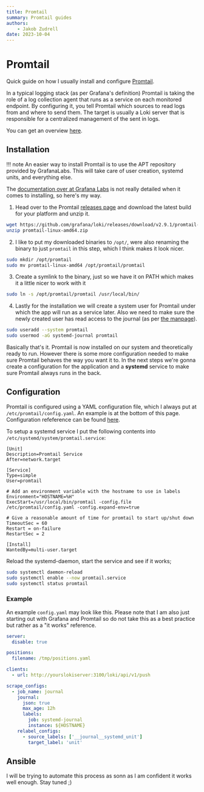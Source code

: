 ```yaml
---
title: Promtail
summary: Promtail guides
authors:
    - Jakob Zudrell
date: 2023-10-04
---
```

# Promtail
Quick guide on how I usually install and configure [Promtail](https://grafana.com/docs/loki/latest/send-data/promtail/configuration/#journal).

In a typical logging stack (as per Grafana's definition) Promtail is taking the role of a log collection agent that runs as a service on each monitored endpoint. By configuring it, you tell Promtail which sources to read logs from and where to send them. The target is usually a Loki server that is responsible for a centralized management of the sent in logs.

You can get an overview [here](https://grafana.com/docs/loki/latest/get-started/overview/).

## Installation
!!! note
    An easier way to install Promtail is to use the APT repository provided by GrafanaLabs. This will take care of user creation, systemd units, and everything else.

The [documentation over at Grafana Labs](https://grafana.com/docs/loki/latest/send-data/promtail/installation/) is not really detailed when it comes to installing, so here's my way.

1. Head over to the Promtail [releases page](https://github.com/grafana/loki/releases) and download the latest build for your platform and unzip it.
```bash
wget https://github.com/grafana/loki/releases/download/v2.9.1/promtail-linux-amd64.zip
unzip promtail-linux-amd64.zip
```
2. I like to put my downloaded binaries to `/opt/`, were also renaming the binary to just `promtail` in this step, which I think makes it look nicer.
```bash
sudo mkdir /opt/promtail
sudo mv promtail-linux-amd64 /opt/promtail/promtail
```
3. Create a symlink to the binary, just so we have it on PATH which makes it a little nicer to work with it
```bash
sudo ln -s /opt/promtail/promtail /usr/local/bin/
```
4. Lastly for the installation we will create a system user for Promtail under which the app will run as a service later. Also we need to make sure the newly created user has read access to the journal (as per [the manpage](https://manpages.debian.org/buster/systemd/systemd-journald.service.8.en.html#ACCESS_CONTROL)).
```bash
sudo useradd --system promtail
sudo usermod -aG systemd-journal promtail
```

Basically that's it. Promtail is now installed on our system and theoretically ready to run. However there is some more configuration needed to make sure Promtail behaves the way you want it to. In the next steps we're gonna create a configuration for the application and a **systemd** service to make sure Promtail always runs in the back.

## Configuration
Promtail is configured using a YAML configuration file, which I always put at `/etc/promtail/config.yaml`. An example is at the bottom of this page.
Configuration refeference can be found [here](https://grafana.com/docs/loki/latest/send-data/promtail/configuration/).

To setup a systemd service I put the following contents into `/etc/systemd/system/promtail.service`:
```
[Unit]
Description=Promtail Service
After=network.target

[Service]
Type=simple
User=promtail

# Add an environment variable with the hostname to use in labels
Environment="HOSTNAME=%H"
ExecStart=/usr/local/bin/promtail -config.file /etc/promtail/config.yaml -config.expand-env=true

# Give a reasonable amount of time for promtail to start up/shut down
TimeoutSec = 60
Restart = on-failure
RestartSec = 2

[Install]
WantedBy=multi-user.target
```

Reload the systemd-daemon, start the service and see if it works;

```bash
sudo systemctl daemon-reload
sudo systemctl enable --now promtail.service
sudo systemctl status promtail
```

### Example
An example `config.yaml` may look like this. Please note that I am also just starting out with Grafana and Promtail so do not take this as a best practice but rather as a "it works" reference.
```yaml
server:
  disable: true

positions:
  filename: /tmp/positions.yaml

clients:
  - url: http://yourslokiserver:3100/loki/api/v1/push

scrape_configs:
  - job_name: journal
    journal:
      json: true
      max_age: 12h
      labels:
        job: systemd-journal
        instance: ${HOSTNAME}
    relabel_configs:
      - source_labels: ['__journal__systemd_unit']
        target_label: 'unit'
```

## Ansible
I will be trying to automate this process as sonn as I am confident it works well enough. Stay tuned ;)